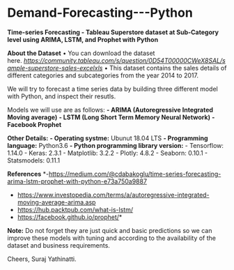 # Demand-Forecasting---Python
**Time-series Forecasting - Tableau Superstore dataset at Sub-Category level using ARIMA, LSTM, and Prophet with Python**

**About the Dataset**
    • You can download the dataset here. *https://community.tableau.com/s/question/0D54T00000CWeX8SAL/sample-superstore-sales-excelxls*
    • This dataset contains the sales details of different categories and subcategories from the year 2014 to 2017.

We will try to forecast a time series data by building three different model with Python, and inspect their resutls. 

Models we will use are as follows: 
    **- ARIMA (Autoregressive Integrated Moving average)** 
    **- LSTM (Long Short Term Memory Neural Network)**
    **- Facebook Prophet**
      

**Other Details:**
    **- Operating systme:** Ubunut 18.04 LTS
    **- Programming language:** Python3.6
    **- Python programming library version:**
        - Tensorflow: 1.14.0
        - Keras: 2.3.1
        - Matplotlib: 3.2.2
        - Plotly: 4.8.2
        - Seaborn: 0.10.1
        - Statsmodels: 0.11.1
       

**References**
*-https://medium.com/@cdabakoglu/time-series-forecasting-arima-lstm-prophet-with-python-e73a750a9887
- https://www.investopedia.com/terms/a/autoregressive-integrated-moving-average-arima.asp
- https://hub.packtpub.com/what-is-lstm/
- https://facebook.github.io/prophet/*


**Note:** Do not forget they are just quick and basic predictions so we can improve these models with tuning and according to the availability of the dataset and business requirements.

Cheers,
Suraj Yathinatti.
